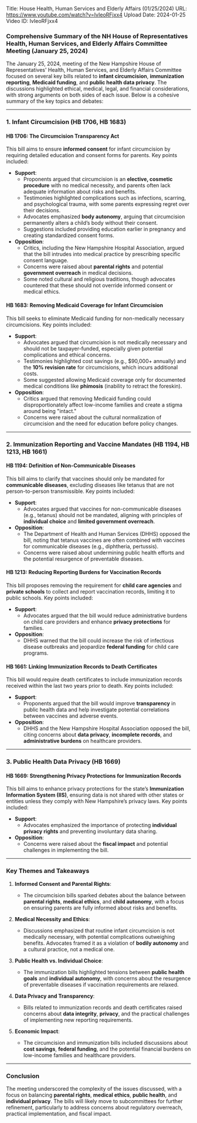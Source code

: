 Title: House Health, Human Services and Elderly Affairs (01/25/2024)
URL: https://www.youtube.com/watch?v=IvIeoRFjxx4
Upload Date: 2024-01-25
Video ID: IvIeoRFjxx4

### **Comprehensive Summary of the NH House of Representatives Health, Human Services, and Elderly Affairs Committee Meeting (January 25, 2024)**

The January 25, 2024, meeting of the New Hampshire House of Representatives' Health, Human Services, and Elderly Affairs Committee focused on several key bills related to **infant circumcision**, **immunization reporting**, **Medicaid funding**, and **public health data privacy**. The discussions highlighted ethical, medical, legal, and financial considerations, with strong arguments on both sides of each issue. Below is a cohesive summary of the key topics and debates:

---

### **1. Infant Circumcision (HB 1706, HB 1683)**

#### **HB 1706: The Circumcision Transparency Act**
This bill aims to ensure **informed consent** for infant circumcision by requiring detailed education and consent forms for parents. Key points included:
- **Support**:
  - Proponents argued that circumcision is an **elective, cosmetic procedure** with no medical necessity, and parents often lack adequate information about risks and benefits.
  - Testimonies highlighted complications such as infections, scarring, and psychological trauma, with some parents expressing regret over their decisions.
  - Advocates emphasized **body autonomy**, arguing that circumcision permanently alters a child’s body without their consent.
  - Suggestions included providing education earlier in pregnancy and creating standardized consent forms.
- **Opposition**:
  - Critics, including the New Hampshire Hospital Association, argued that the bill intrudes into medical practice by prescribing specific consent language.
  - Concerns were raised about **parental rights** and potential **government overreach** in medical decisions.
  - Some noted cultural and religious traditions, though advocates countered that these should not override informed consent or medical ethics.

#### **HB 1683: Removing Medicaid Coverage for Infant Circumcision**
This bill seeks to eliminate Medicaid funding for non-medically necessary circumcisions. Key points included:
- **Support**:
  - Advocates argued that circumcision is not medically necessary and should not be taxpayer-funded, especially given potential complications and ethical concerns.
  - Testimonies highlighted cost savings (e.g., $90,000+ annually) and the **10% revision rate** for circumcisions, which incurs additional costs.
  - Some suggested allowing Medicaid coverage only for documented medical conditions like **phimosis** (inability to retract the foreskin).
- **Opposition**:
  - Critics argued that removing Medicaid funding could disproportionately affect low-income families and create a stigma around being "intact."
  - Concerns were raised about the cultural normalization of circumcision and the need for education before policy changes.

---

### **2. Immunization Reporting and Vaccine Mandates (HB 1194, HB 1213, HB 1661)**

#### **HB 1194: Definition of Non-Communicable Diseases**
This bill aims to clarify that vaccines should only be mandated for **communicable diseases**, excluding diseases like tetanus that are not person-to-person transmissible. Key points included:
- **Support**:
  - Advocates argued that vaccines for non-communicable diseases (e.g., tetanus) should not be mandated, aligning with principles of **individual choice** and **limited government overreach**.
- **Opposition**:
  - The Department of Health and Human Services (DHHS) opposed the bill, noting that tetanus vaccines are often combined with vaccines for communicable diseases (e.g., diphtheria, pertussis).
  - Concerns were raised about undermining public health efforts and the potential resurgence of preventable diseases.

#### **HB 1213: Reducing Reporting Burdens for Vaccination Records**
This bill proposes removing the requirement for **child care agencies** and **private schools** to collect and report vaccination records, limiting it to public schools. Key points included:
- **Support**:
  - Advocates argued that the bill would reduce administrative burdens on child care providers and enhance **privacy protections** for families.
- **Opposition**:
  - DHHS warned that the bill could increase the risk of infectious disease outbreaks and jeopardize **federal funding** for child care programs.

#### **HB 1661: Linking Immunization Records to Death Certificates**
This bill would require death certificates to include immunization records received within the last two years prior to death. Key points included:
- **Support**:
  - Proponents argued that the bill would improve **transparency** in public health data and help investigate potential correlations between vaccines and adverse events.
- **Opposition**:
  - DHHS and the New Hampshire Hospital Association opposed the bill, citing concerns about **data privacy**, **incomplete records**, and **administrative burdens** on healthcare providers.

---

### **3. Public Health Data Privacy (HB 1669)**

#### **HB 1669: Strengthening Privacy Protections for Immunization Records**
This bill aims to enhance privacy protections for the state’s **Immunization Information System (IIS)**, ensuring data is not shared with other states or entities unless they comply with New Hampshire’s privacy laws. Key points included:
- **Support**:
  - Advocates emphasized the importance of protecting **individual privacy rights** and preventing involuntary data sharing.
- **Opposition**:
  - Concerns were raised about the **fiscal impact** and potential challenges in implementing the bill.

---

### **Key Themes and Takeaways**

1. **Informed Consent and Parental Rights**:
   - The circumcision bills sparked debates about the balance between **parental rights**, **medical ethics**, and **child autonomy**, with a focus on ensuring parents are fully informed about risks and benefits.

2. **Medical Necessity and Ethics**:
   - Discussions emphasized that routine infant circumcision is not medically necessary, with potential complications outweighing benefits. Advocates framed it as a violation of **bodily autonomy** and a cultural practice, not a medical one.

3. **Public Health vs. Individual Choice**:
   - The immunization bills highlighted tensions between **public health goals** and **individual autonomy**, with concerns about the resurgence of preventable diseases if vaccination requirements are relaxed.

4. **Data Privacy and Transparency**:
   - Bills related to immunization records and death certificates raised concerns about **data integrity**, **privacy**, and the practical challenges of implementing new reporting requirements.

5. **Economic Impact**:
   - The circumcision and immunization bills included discussions about **cost savings**, **federal funding**, and the potential financial burdens on low-income families and healthcare providers.

---

### **Conclusion**
The meeting underscored the complexity of the issues discussed, with a focus on balancing **parental rights**, **medical ethics**, **public health**, and **individual privacy**. The bills will likely move to subcommittees for further refinement, particularly to address concerns about regulatory overreach, practical implementation, and fiscal impact.